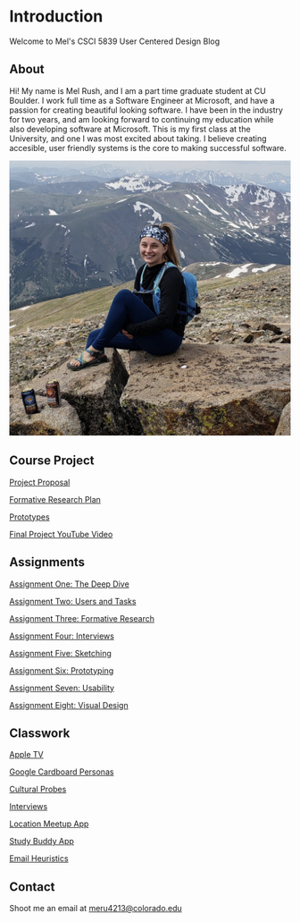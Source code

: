# Introduction

Welcome to Mel's CSCI 5839 User Centered Design Blog

## About

Hi! My name is Mel Rush, and I am a part time graduate student at CU Boulder. I work full time as a Software Engineer at Microsoft, and have a passion for creating beautiful looking software. I have been in the industry for two years, and am looking forward to continuing my education while also developing software at Microsoft. This is my first class at the University, and one I was most excited about taking. I believe creating accesible, user friendly systems is the core to making successful software.

![Mel](Imgs/melrush.png)

## Course Project

[Project Proposal](courseproject/proposal.md)

[Formative Research Plan](courseproject/formativeresearchplan.md)

[Prototypes](https://github.com/melonrush13/csci5839/blob/master/courseproject/InterActive%20Prototype.pdf)

[Final Project YouTube Video](https://www.youtube.com/watch?v=Sz6SIf3VbR4&ab_channel=MelRush)

## Assignments

[Assignment One: The Deep Dive](blog/assignment1.md)

[Assignment Two: Users and Tasks](blog/assignment2.md)

[Assignment Three: Formative Research](blog/assignment3.md)

[Assignment Four: Interviews](blog/assignment4.md)

[Assignment Five: Sketching](blog/assignment5.md)

[Assignment Six: Prototyping](blog/assignment6.md)

[Assignment Seven: Usability](blog/assignment7.md)

[Assignment Eight: Visual Design](blog/assignment8.md)

## Classwork

[Apple TV](classwork/appletv.md)

[Google Cardboard Personas](classwork/personas.md)

[Cultural Probes](classwork/culturalprobe.md)

[Interviews](classwork/interviewpractice.md)

[Location Meetup App](classwork/meetupapp.md)

[Study Buddy App](classwork/studybuddyapp.md)

[Email Heuristics](classwork/emailheuristics.md)

## Contact

Shoot me an email at meru4213@colorado.edu
